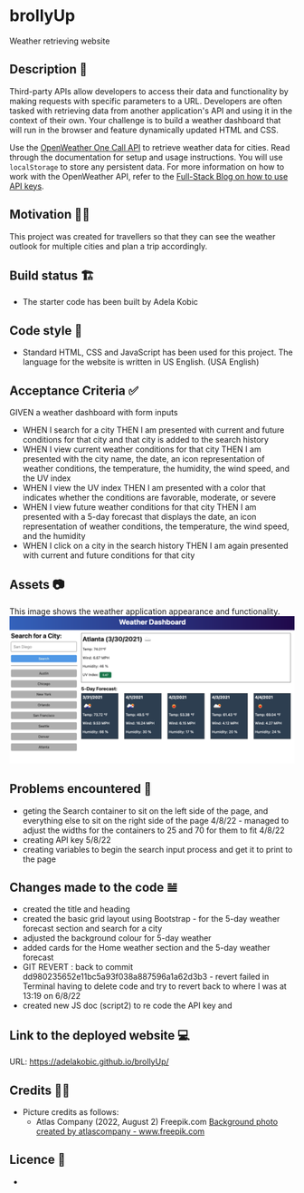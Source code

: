 # brollyUp
Weather retrieving website

## Description 📜
Third-party APIs allow developers to access their data and functionality by making requests with specific parameters to a URL. Developers are often tasked with retrieving data from another application's API and using it in the context of their own. Your challenge is to build a weather dashboard that will run in the browser and feature dynamically updated HTML and CSS.

Use the [OpenWeather One Call API](https://openweathermap.org/api/one-call-api) to retrieve weather data for cities. Read through the documentation for setup and usage instructions. You will use `localStorage` to store any persistent data. For more information on how to work with the OpenWeather API, refer to the [Full-Stack Blog on how to use API keys](https://coding-boot-camp.github.io/full-stack/apis/how-to-use-api-keys).


## Motivation 💪🏻
This project was created for travellers so that they can see the weather outlook for multiple cities and plan a trip accordingly. 

## Build status 🏗
* The starter code has been built by Adela Kobic

## Code style 🔐
* Standard HTML, CSS and JavaScript has been used for this project. 
The language for the website is written in US English. (USA English)

## Acceptance Criteria ✅
GIVEN a weather dashboard with form inputs
* WHEN I search for a city
THEN I am presented with current and future conditions for that city and that city is added to the search history
* WHEN I view current weather conditions for that city
THEN I am presented with the city name, the date, an icon representation of weather conditions, the temperature, the humidity, the wind speed, and the UV index
* WHEN I view the UV index
THEN I am presented with a color that indicates whether the conditions are favorable, moderate, or severe
* WHEN I view future weather conditions for that city
THEN I am presented with a 5-day forecast that displays the date, an icon representation of weather conditions, the temperature, the wind speed, and the humidity
* WHEN I click on a city in the search history
THEN I am again presented with current and future conditions for that city

## Assets 📷
This image shows the weather application appearance and functionality. 
![The weather app includes a search option, a list of cities, and a five-day forecast and current weather conditions for Atlanta.](./assets/images/06-server-side-apis-homework-demo.png)

## Problems encountered 🤯
* geting the Search container to sit on the left side of the page, and everything else to sit on the right side of the page 4/8/22 - managed to adjust the widths for the containers to 25 and 70 for them to fit 4/8/22
* creating API key 5/8/22
* creating variables to begin the search input process and get it to print to the page 

## Changes made to the code 𝌡
* created the title and heading
* created the basic grid layout using Bootstrap - for the 5-day weather forecast section and search for a city
* adjusted the background colour for 5-day weather
* added cards for the Home weather section and the 5-day weather forecast
* GIT REVERT : back to commit dd980235652e11bc5a93f038a887596a1a62d3b3 - revert failed in Terminal having to delete code and try to revert back to where I was at 13:19 on 6/8/22
* created new JS doc (script2) to re code the API key and 


## Link to the deployed website 💻
URL: https://adelakobic.github.io/brollyUp/ 

## Credits 💃🏻
* Picture credits as follows: 
    * Atlas Company (2022, August 2) Freepik.com <a href='https://www.freepik.com/photos/background'>Background photo created by atlascompany - www.freepik.com</a> 

## Licence 🪪
* 